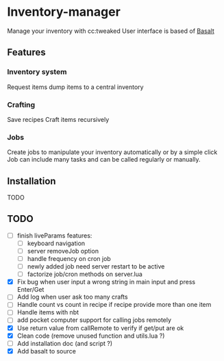 # Inventory-manager

Manage your inventory with cc:tweaked
User interface is based of [Basalt](https://basalt.madefor.cc/#/)


## Features

### Inventory system

Request items
dump items to a central inventory


### Crafting

Save recipes
Craft items recursively


### Jobs

Create jobs to manipulate your inventory automatically or by a simple click
Job can include many tasks and can be called regularly or manually.


## Installation

TODO


## TODO

- [ ] finish liveParams features:
    - [ ] keyboard navigation
    - [ ] server removeJob option
    - [ ] handle frequency on cron job
    - [ ] newly added job need server restart to be active
    - [ ] factorize job/cron methods on server.lua
- [x] Fix bug when user input a wrong string in main input and press Enter/Get
- [ ] Add log when user ask too many crafts
- [ ] Handle count vs count in recipe if recipe provide more than one item
- [ ] Handle items with nbt
- [ ] add pocket computer support for calling jobs remotely
- [x] Use return value from callRemote to verify if get/put are ok
- [x] Clean code (remove unused function and utils.lua ?)
- [ ] Add installation doc (and script ?)
- [x] Add basalt to source
